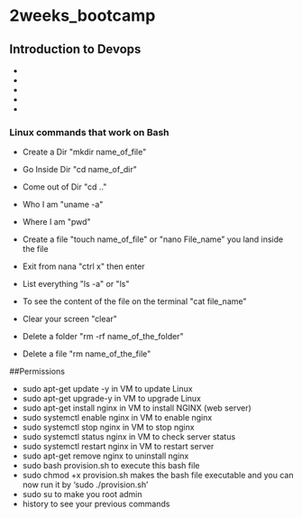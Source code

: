 # 2weeks_bootcamp

## Introduction to Devops
-
-
-
-
-

### Linux commands that work on Bash
- Create a Dir "mkdir name_of_file"
- Go Inside Dir "cd name_of_dir"
- Come out of Dir "cd .."
- Who I am "uname -a"
- Where I am "pwd"
- Create a file "touch name_of_file" or "nano File_name" you land inside the file
- Exit from nana "ctrl x" then enter
- List everything "ls -a" or "ls"
- To see the content of the file on the terminal "cat file_name"
- Clear your screen "clear"

- Delete a folder "rm -rf name_of_the_folder"
- Delete a file "rm name_of_the_file"

##Permissions
- sudo apt-get update -y in VM to update Linux
- sudo apt-get upgrade-y in VM to upgrade Linux
- sudo apt-get install nginx in VM to install NGINX (web server)
- sudo systemctl enable nginx in VM to enable nginx
- sudo systemctl stop nginx in VM to stop nginx
- sudo systemctl status nginx in VM to check server status
- sudo systemctl restart nginx in VM to restart server
- sudo apt-get remove nginx to uninstall nginx
- sudo bash provision.sh to execute this bash file
- sudo chmod +x provision.sh makes the bash file executable and you can now run it by ‘sudo ./provision.sh’
- sudo su to make you root admin
- history to see your previous commands
